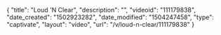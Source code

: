{
    "title": "Loud 'N Clear",
    "description": "",
    "videoid": "111179838",
    "date_created": "1502923282",
    "date_modified": "1504247458",
    "type": "captivate",
    "layout": "video",
    "url": "\/v\/loud-n-clear\/111179838"
}